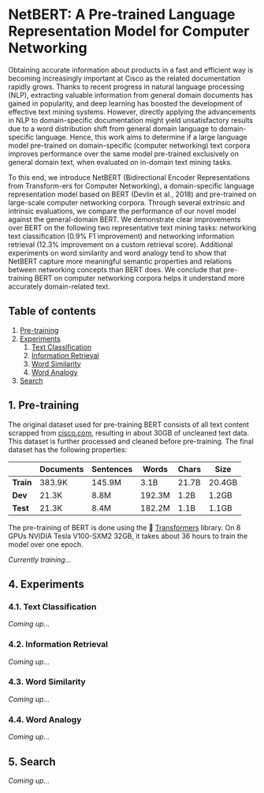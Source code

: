 # NetBERT: A Pre-trained Language Representation Model for Computer Networking

Obtaining accurate information about products in a fast and efficient way is becoming increasingly important at Cisco as the related documentation rapidly grows. Thanks to recent progress in natural language processing (NLP), extracting valuable information from general domain documents has gained in popularity, and deep learning has boosted the development of effective text mining systems. However, directly applying the advancements in NLP to domain-specific documentation might yield unsatisfactory results due to a word distribution shift from general domain language to domain-specific language. Hence, this work aims to determine if a large language model pre-trained on domain-specific (computer networking) text corpora improves performance over the same model pre-trained exclusively on general domain text, when evaluated on in-domain text mining tasks.

To this end, we introduce NetBERT (Bidirectional Encoder Representations from Transform-ers for Computer Networking), a domain-specific language representation model based on BERT (Devlin et al., 2018) and pre-trained on large-scale computer networking corpora. Through several extrinsic and intrinsic evaluations, we compare the performance of our novel model against the general-domain BERT. We demonstrate clear improvements over BERT on the following two representative text mining tasks: networking text classification (0.9% F1 improvement) and networking information retrieval (12.3% improvement on a custom retrieval score). Additional experiments on word similarity and word analogy tend to show that NetBERT capture more meaningful semantic properties and relations between networking concepts than BERT does. We conclude that pre-training BERT on computer networking corpora helps it understand more accurately domain-related text.

## Table of contents
1. [Pre-training](#pretraining)
2. [Experiments](#experiments)
    1. [Text Classification](#text_classification)
    2. [Information Retrieval](#info_retrieval)
    3. [Word Similarity](#word_similarity)
    4. [Word Analogy](#word_analogy)
3. [Search](#search)


## 1. Pre-training <a name="pretraining"></a>
The original dataset used for pre-training BERT consists of all text content scrapped from [cisco.com](https://www.cisco.com/), resulting in about 30GB of uncleaned text data. This dataset is further processed and cleaned before pre-training. The final dataset has the following properties:

|         | Documents  | Sentences  | Words   | Chars | Size   |
|---------|------------|------------|-------- |-------|--------|
|**Train**| 383.9K     | 145.9M     | 3.1B    | 21.7B | 20.4GB |
|**Dev**  | 21.3K      | 8.8M       | 192.3M  | 1.2B  | 1.2GB  |
|**Test** | 21.3K      | 8.4M       | 182.2M  | 1.1B  | 1.1GB  |

The pre-training of BERT is done using the 🤗 [Transformers](https://github.com/huggingface/transformers) library.
On 8 GPUs NVIDIA Tesla V100-SXM2 32GB, it takes about 36 hours to train the model over one epoch.

*Currently training...*


## 4. Experiments <a name="experiments"></a>

### 4.1. Text Classification <a name="text_classification"></a>
*Coming up...*

### 4.2. Information Retrieval <a name="info_retrieval"></a>
*Coming up...*

### 4.3. Word Similarity <a name="word_similarity"></a>
*Coming up...*

### 4.4. Word Analogy <a name="word_analogy"></a>
*Coming up...*

## 5. Search <a name="search"></a>
*Coming up...*
